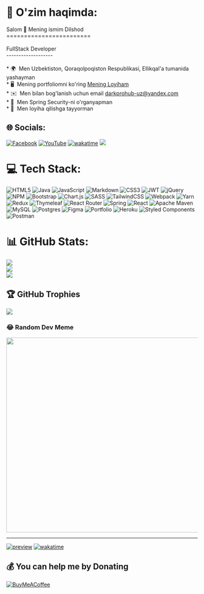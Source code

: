 # 💫 O'zim haqimda:
Salom 👋 Mening ismim Dilshod<br>========================<br><br>FullStack Developer<br>-------------------<br><br>* 🌍  Men Uzbektiston, Qoraqolpoqiston Respublikasi, Ellikqal'a tumanida yashayman<br>* 🖥️  Mening portfoliomni ko'ring [Mening Loyiham](http://dreamcode.uz)<br>* ✉️  Men bilan bog'lanish uchun email [darkprohub-uz@yandex.com](mailto:darkprohub-uz@yandex.com)<br>* 🧠  Men Spring Security-ni o'rganyapman<br>* 🤝  Men loyiha qilishga tayyorman


## 🌐 Socials:
[![Facebook](https://img.shields.io/badge/Facebook-%231877F2.svg?logo=Facebook&logoColor=white)](https://facebook.com/dilshodbek.fayzullayev.79) [![YouTube](https://img.shields.io/badge/YouTube-%23FF0000.svg?logo=YouTube&logoColor=white)](https://youtube.com/channel/UCe2rfGLSM3Ojf2wu-vAQqBA) [![wakatime](https://wakatime.com/badge/user/74fca7cb-3b76-432e-a7dd-f2cb6513857a.svg)](https://wakatime.com/@74fca7cb-3b76-432e-a7dd-f2cb6513857a) ![](https://komarev.com/ghpvc/?username=DreamCode-Uz&label=Profile+views&color=blueviolet)

# 💻 Tech Stack:
![HTML5](https://img.shields.io/badge/html5-%23E34F26.svg?style=for-the-badge&logo=html5&logoColor=white) ![Java](https://img.shields.io/badge/java-%23ED8B00.svg?style=for-the-badge&logo=java&logoColor=white) ![JavaScript](https://img.shields.io/badge/javascript-%23323330.svg?style=for-the-badge&logo=javascript&logoColor=%23F7DF1E) ![Markdown](https://img.shields.io/badge/markdown-%23000000.svg?style=for-the-badge&logo=markdown&logoColor=white) ![CSS3](https://img.shields.io/badge/css3-%231572B6.svg?style=for-the-badge&logo=css3&logoColor=white) ![JWT](https://img.shields.io/badge/JWT-black?style=for-the-badge&logo=JSON%20web%20tokens) ![jQuery](https://img.shields.io/badge/jquery-%230769AD.svg?style=for-the-badge&logo=jquery&logoColor=white) ![NPM](https://img.shields.io/badge/NPM-%23000000.svg?style=for-the-badge&logo=npm&logoColor=white) ![Bootstrap](https://img.shields.io/badge/bootstrap-%23563D7C.svg?style=for-the-badge&logo=bootstrap&logoColor=white) ![Chart.js](https://img.shields.io/badge/chart.js-F5788D.svg?style=for-the-badge&logo=chart.js&logoColor=white) ![SASS](https://img.shields.io/badge/SASS-hotpink.svg?style=for-the-badge&logo=SASS&logoColor=white) ![TailwindCSS](https://img.shields.io/badge/tailwindcss-%2338B2AC.svg?style=for-the-badge&logo=tailwind-css&logoColor=white) ![Webpack](https://img.shields.io/badge/webpack-%238DD6F9.svg?style=for-the-badge&logo=webpack&logoColor=black) ![Yarn](https://img.shields.io/badge/yarn-%232C8EBB.svg?style=for-the-badge&logo=yarn&logoColor=white) ![Redux](https://img.shields.io/badge/redux-%23593d88.svg?style=for-the-badge&logo=redux&logoColor=white) ![Thymeleaf](https://img.shields.io/badge/Thymeleaf-%23005C0F.svg?style=for-the-badge&logo=Thymeleaf&logoColor=white) ![React Router](https://img.shields.io/badge/React_Router-CA4245?style=for-the-badge&logo=react-router&logoColor=white) ![Spring](https://img.shields.io/badge/spring-%236DB33F.svg?style=for-the-badge&logo=spring&logoColor=white) ![React](https://img.shields.io/badge/react-%2320232a.svg?style=for-the-badge&logo=react&logoColor=%2361DAFB) ![Apache Maven](https://img.shields.io/badge/Apache%20Maven-C71A36?style=for-the-badge&logo=Apache%20Maven&logoColor=white) ![MySQL](https://img.shields.io/badge/mysql-%2300f.svg?style=for-the-badge&logo=mysql&logoColor=white) ![Postgres](https://img.shields.io/badge/postgres-%23316192.svg?style=for-the-badge&logo=postgresql&logoColor=white) 	![Figma](https://img.shields.io/badge/figma-%23F24E1E.svg?style=for-the-badge&logo=figma&logoColor=white) ![Portfolio](https://img.shields.io/badge/Portfolio-%23000000.svg?style=for-the-badge&logo=firefox&logoColor=#FF7139) ![Heroku](https://img.shields.io/badge/heroku-%23430098.svg?style=for-the-badge&logo=heroku&logoColor=white) ![Styled Components](https://img.shields.io/badge/styled--components-DB7093?style=for-the-badge&logo=styled-components&logoColor=white) ![Postman](https://img.shields.io/badge/Postman-FF6C37?style=for-the-badge&logo=postman&logoColor=white)
# 📊 GitHub Stats:
![](https://github-readme-stats.vercel.app/api?username=DreamCode-Uz&theme=dracula&hide_border=true&include_all_commits=false&count_private=true)<br/>
![](https://github-readme-streak-stats.herokuapp.com/?user=DreamCode-Uz&theme=dracula&hide_border=true)<br/>
![](https://github-readme-stats.vercel.app/api/top-langs/?username=DreamCode-Uz&theme=dracula&hide_border=true&include_all_commits=false&count_private=true&layout=compact)

## 🏆 GitHub Trophies
![](https://github-profile-trophy.vercel.app/?username=DreamCode-Uz&theme=dracula&no-frame=false&no-bg=false&margin-w=4)

### 😂 Random Dev Meme
<img src="https://random-memer.herokuapp.com/" width="512px"/>

---
[![preview](https://visitcount.itsvg.in/api?id=DreamCode-Uz&icon=0&color=0)](https://visitcount.itsvg.in)
[![wakatime](https://wakatime.com/badge/user/74fca7cb-3b76-432e-a7dd-f2cb6513857a.svg)](https://wakatime.com/@74fca7cb-3b76-432e-a7dd-f2cb6513857a)


  ## 💰 You can help me by Donating
  [![BuyMeACoffee](https://img.shields.io/badge/Buy%20Me%20a%20Coffee-ffdd00?style=for-the-badge&logo=buy-me-a-coffee&logoColor=black)](https://buymeacoffee.com/dreamcode) 

  <!-- Proudly created with GPRM ( https://gprm.itsvg.in ) -->
  
